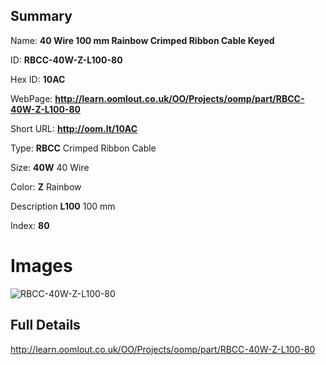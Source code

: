 

## Summary
 
Name: __40 Wire 100 mm Rainbow Crimped Ribbon Cable Keyed__

ID: __RBCC-40W-Z-L100-80__

Hex ID: __10AC__

WebPage: __http://learn.oomlout.co.uk/OO/Projects/oomp/part/RBCC-40W-Z-L100-80__

Short URL: __http://oom.lt/10AC__


Type: __RBCC__ Crimped Ribbon Cable 

Size: __40W__ 40 Wire 

Color: __Z__ Rainbow 

Description __L100__ 100 mm 

Index: __80__


# Images
![RBCC-40W-Z-L100-80](http://oomlout.com/oomp-gen/parts/RBCC-40W-Z-L100-80/RBCC-40W-Z-L100-80_420.jpg)



## Full Details

 http://learn.oomlout.co.uk/OO/Projects/oomp/part/RBCC-40W-Z-L100-80














